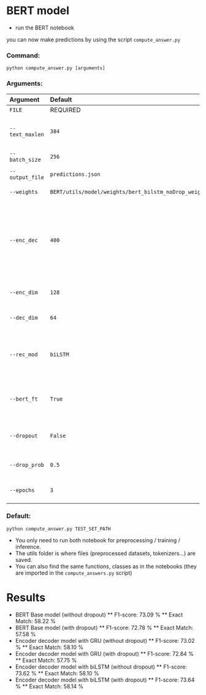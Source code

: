# BERT model

* run the BERT notebook

you can now make predictions by using the script `compute_answer.py`

### **Command:**

`python compute_answer.py [arguments]`

### **Arguments:**
| Argument | Default | Description |
|:---------|:--------|:------------|
| `FILE` | REQUIRED | The test file |
| `--text_maxlen` | `384` | Maximum length imposed on text |
| `--batch_size` | `256` | The batch size |
| `--output_file` | `predictions.json` | Path to the output file |
| `--weights` | `BERT/utils/model/weights/bert_bilstm_noDrop_weights.h5` | Path to the weights |
| `--enc_dec` | `400` | Use the encoder decoder model or not(If False, the base model will be used), possible: `True`, `False` |
| `--enc_dim` | `128` | The encoding dimension |
| `--dec_dim` | `64` | The decoding dimension |
| `--rec_mod` | `biLSTM` | Set the type of recurrent modules, possible: `biLSTM`, `GRU` |
| `--bert_ft` | `True` | choose to fine-tune the BERT, possible: `True`, `False` |
| `--dropout` | `False` | Use dropout, possible: `True`, `False` |
| `--drop_prob` | `0.5` | The dropout probability |
| `--epochs` | `3` | The number of epochs |

### **Default:**

`python compute_answer.py TEST_SET_PATH`

* You only need to run both notebook for preprocessing / training / inference.
* The utils folder is where files (preprocessed datasets, tokenizers...) are saved.
* You can also find the same functions, classes as in the notebooks (they are imported in the `compute_answers.py` script)


# Results

* BERT Base model (without dropout)
  ** F1-score: 73.09 %
  ** Exact Match: 58.22 %
* BERT Base model (with dropout)
  ** F1-score: 72.78 %
  ** Exact Match: 57.58 %
* Encoder decoder model with GRU (without dropout)
  ** F1-score: 73.02 %
  ** Exact Match: 58.10 %
* Encoder decoder model with GRU (with dropout)
  ** F1-score: 72.84 %
  ** Exact Match: 57.75 %
* Encoder decoder model with biLSTM (without dropout)
  ** F1-score: 73.62 %
  ** Exact Match: 58.10 %
* Encoder decoder model with biLSTM (with dropout)
  ** F1-score: 73.64 %
  ** Exact Match: 58.14 %
